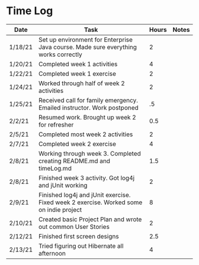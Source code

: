 # Time Log

| Date | Task | Hours | Notes|
|------|------|-------|------|
| 1/18/21 | Set up environment for Enterprise Java course. Made sure everything works correctly | 2 | |
| 1/20/21 | Completed week 1 activities  | 4  |  | 
| 1/22/21 | Completed week 1 exercise | 2 | |
| 1/24/21 | Worked through half of week 2 activities | 2 | |
| 1/25/21 | Received call for family emergency. Emailed instructor. Work postponed | .5 | |
| 2/2/21  | Resumed work. Brought up week 2 for refresher  | 0.5 | |
| 2/5/21  | Completed most week 2 activities | 2 | |
| 2/7/21  | Completed week 2 exercise | 4 | |
| 2/8/21  | Working through week 3. Completed creating README.md and timeLog.md | 1.5 | |
| 2/8/21  | Finished week 3 activity. Got log4j and jUnit working | 2 | |
| 2/9/21  | Finished log4j and jUnit exercise. Fixed week 2 exercise. Worked some on indie project | 8 | |
| 2/10/21 | Created basic Project Plan and wrote out common User Stories | 2 | |
| 2/12/21 | Finished first screen designs | 2.5 | |
| 2/13/21 | Tried figuring out Hibernate all afternoon | 4 | |
